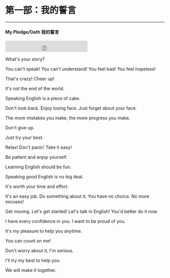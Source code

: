 # 第一部：我的誓言

---

#### My Pledge/Oath 我的誓言

<iframe height="36" width="260" src="http://www.ximalaya.com/swf/sound/orange.swf?id=12929476&auto=true" frameborder=0 allowfullscreen></iframe>

What's your story? 

You can't speak! You can't understand! You feel bad! You feel hopeless! 

That's crazy! Cheer up!

It's not the end of the world. 

Speaking English is a piece of cake.

Don't look back. Enjoy losing face. Just forget about your face.

The more mistakes you make, the more progress you make. 

Don't give up.

Just try your best. 

Relax! Don't panic! Take it easy!

Be patient and enjoy yourself. 

Learning English should be fun.

Speaking good English is no big deal. 

It's worth your time and effort.

It's an easy job. Do something about it. You have no choice. No more excuses!

Get moving. Let's get started! Let's talk in English! You'd better do it now.

I have every confidence in you. I want to be proud of you.

It's my pleasure to help you anytime. 

You can count on me! 

Don't worry about it, I'm serious.

I'll try my best to help you. 

We will make it together.
